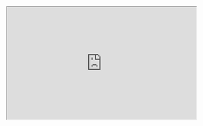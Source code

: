 
<iframe src="https://codepen.io/team/codepen/embed/preview/PNaGbb"
  style="width:100%; height:300px;">
</iframe>
